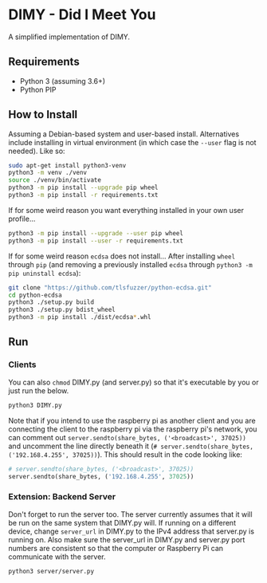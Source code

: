 # DIMY - Did I Meet You

A simplified implementation of DIMY.

## Requirements

- Python 3 (assuming 3.6+)
- Python PIP

## How to Install

Assuming a Debian-based system and user-based install. Alternatives include installing in virtual environment (in which case the `--user` flag is not needed). Like so:

```bash
sudo apt-get install python3-venv
python3 -m venv ./venv
source ./venv/bin/activate
python3 -m pip install --upgrade pip wheel
python3 -m pip install -r requirements.txt
```

If for some weird reason you want everything installed in your own user profile...

```bash
python3 -m pip install --upgrade --user pip wheel
python3 -m pip install --user -r requirements.txt
```

If for some weird reason `ecdsa` does not install... After installing `wheel` through `pip` (and removing a previously installed `ecdsa` through `python3 -m pip uninstall ecdsa`):

```bash
git clone "https://github.com/tlsfuzzer/python-ecdsa.git"
cd python-ecdsa
python3 ./setup.py build
python3 ./setup.py bdist_wheel
python3 -m pip install ./dist/ecdsa*.whl
```

## Run

### Clients

You can also `chmod` DIMY.py (and server.py) so that it's executable by you or just run the below.

```bash
python3 DIMY.py
```

Note that if you intend to use the raspberry pi as another client and you are connecting the client to the raspberry pi via the raspberry pi's network, you can comment out `server.sendto(share_bytes, ('<broadcast>', 37025))` and uncomment the line directly beneath it (`# server.sendto(share_bytes, ('192.168.4.255', 37025))`). This should result in the code looking like:

```python
# server.sendto(share_bytes, ('<broadcast>', 37025))
server.sendto(share_bytes, ('192.168.4.255', 37025))
```

### Extension: Backend Server

Don't forget to run the server too. The server currently assumes that it will be run on the same system that DIMY.py will. If running on a different device, change `server_url` in DIMY.py to the IPv4 address that server.py is running on. Also make sure the server_url in DIMY.py and server.py port numbers are consistent so that the computer or Raspberry Pi can communicate with the server.

```bash
python3 server/server.py
```
